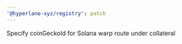 ```yaml
---
'@hyperlane-xyz/registry': patch
---
```


Specify coinGeckoId for Solana warp route under collateral
